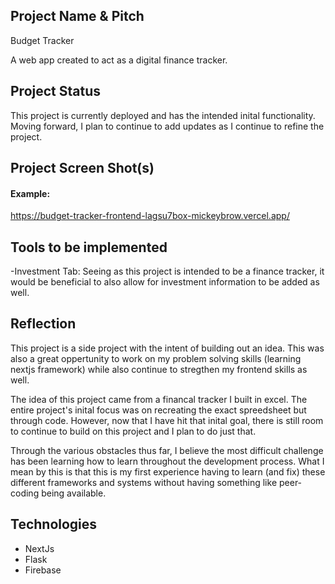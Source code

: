 ## Project Name & Pitch

Budget Tracker

A web app created to act as a digital finance tracker.

## Project Status

This project is currently deployed and has the intended inital functionality. Moving forward, I plan to continue to add updates as I continue to refine the project. 

## Project Screen Shot(s)

#### Example:  

https://budget-tracker-frontend-lagsu7box-mickeybrow.vercel.app/

## Tools to be implemented

-Investment Tab: Seeing as this project is intended to be a finance tracker, it would be beneficial to also allow for investment information to be added as well.

## Reflection

This project is a side project with the intent of building out an idea. This was also a great oppertunity to work on my problem solving skills (learning nextjs framework) while also continue to stregthen my frontend skills as well.

The idea of this project came from a financal tracker I built in excel. The entire project's inital focus was on recreating the exact spreedsheet but through code. However, now that I have hit that inital goal, there is still room to continue to build on this project and I plan to do just that. 

Through the various obstacles thus far, I believe the most difficult challenge has been learning how to learn throughout the development process. What I mean by this is that this is my first experience having to learn (and fix) these different frameworks and systems without having something like peer-coding being available.

## Technologies

- NextJs
- Flask
- Firebase
